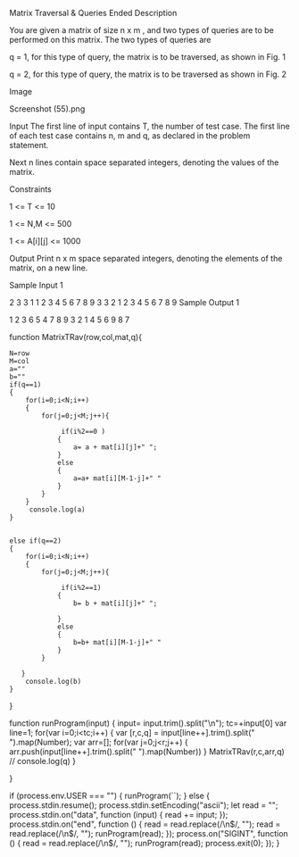 Matrix Traversal & Queries Ended
Description

You are given a matrix of size n x m , and two types of queries are to be performed on this matrix. The two types of queries are

q = 1, for this type of query, the matrix is to be traversed, as shown in Fig. 1

q = 2, for this type of query, the matrix is to be traversed as shown in Fig. 2

Image

Screenshot (55).png


Input
The first line of input contains T, the number of test case. The first line of each test case contains n, m and q, as declared in the problem statement.

Next n lines contain space separated integers, denoting the values of the matrix.

Constraints

1 <= T <= 10

1 <= N,M <= 500

1 <= A[i][j] <= 1000


Output
Print n x m space separated integers, denoting the elements of the matrix, on a new line.


Sample Input 1 

2
3 3 1
1 2 3
4 5 6
7 8 9
3 3 2
1 2 3
4 5 6
7 8 9
Sample Output 1

1 2 3 6 5 4 7 8 9 
3 2 1 4 5 6 9 8 7 










function MatrixTRav(row,col,mat,q){
   
    N=row
    M=col
    a=""
    b=""
    if(q==1)
    {
        for(i=0;i<N;i++)
        {
            for(j=0;j<M;j++){
                
                 if(i%2==0 )
                {
                    a= a + mat[i][j]+" ";
                }
                else
                {
                    a=a+ mat[i][M-1-j]+" "
                }
            }
        }
         console.log(a)
    }
   
    
    else if(q==2)
    {
        for(i=0;i<N;i++)
        {
            for(j=0;j<M;j++){
                
                 if(i%2==1)
                {
                    b= b + mat[i][j]+" ";
                    
                }
                else
                {
                    b=b+ mat[i][M-1-j]+" "
                }
            }
           
       }
        console.log(b)
    }
   
}

function runProgram(input) {
input= input.trim().split("\n");
    tc=+input[0]
    var line=1;
    for(var i=0;i<tc;i++)
    {
        var [r,c,q]  = input[line++].trim().split(" ").map(Number);
        var arr=[];
        for(var j=0;j<r;j++)
        {
            arr.push(input[line++].trim().split(" ").map(Number))
        }
        MatrixTRav(r,c,arr,q)
       // console.log(q)
    }
  
}

if (process.env.USER === "") {
  runProgram(``);
} else {
  process.stdin.resume();
  process.stdin.setEncoding("ascii");
  let read = "";
  process.stdin.on("data", function (input) {
    read += input;
  });
  process.stdin.on("end", function () {
    read = read.replace(/\n$/, "");
    read = read.replace(/\n$/, "");
    runProgram(read);
  });
  process.on("SIGINT", function () {
    read = read.replace(/\n$/, "");
    runProgram(read);
    process.exit(0);
  });
}
